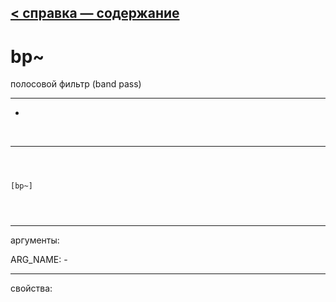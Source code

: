 [< справка — содержание](index.html)
---

# bp~


полосовой фильтр (band pass)

---

-
<br>


---


```



[bp~]


            
```

---
аргументы:

ARG_NAME: -<br>

---
свойства:


